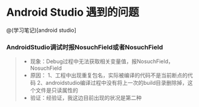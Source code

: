 # Android Studio 遇到的问题
@(学习笔记)[android studio]

### AndroidStudio调试时报NosuchField或者NosuchField
> * 现象：Debug过程中无法获取相关变量值，报NosuchField，NosuchField
> * 原因：
> 1、工程中出现重复包名，实际被编译的代码不是当前断点的代码
> 2、androidstudio编译过程中没有将上一次的build目录删除掉，这个文件是只读属性的
> * 验证：经验证，我这边目前出现的状况是第二种
